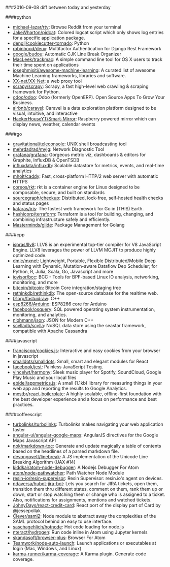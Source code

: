 ###2016-09-08
diff between today and yesterday

####python
* [michael-lazar/rtv](https://github.com/michael-lazar/rtv): Browse Reddit from your terminal
* [JakeWharton/pidcat](https://github.com/JakeWharton/pidcat): Colored logcat script which only shows log entries for a specific application package.
* [denglj/cookiecutter-tornado](https://github.com/denglj/cookiecutter-tornado): Python
* [robinhood/deux](https://github.com/robinhood/deux): Multifactor Authentication for Django Rest Framework
* [google/budou](https://github.com/google/budou): Automatic CJK Line Break Organizer
* [MacLeek/trackmac](https://github.com/MacLeek/trackmac): A simple command line tool for OS X users to track their time spent on applications
* [josephmisiti/awesome-machine-learning](https://github.com/josephmisiti/awesome-machine-learning): A curated list of awesome Machine Learning frameworks, libraries and software.
* [XX-net/XX-Net](https://github.com/XX-net/XX-Net): a web proxy tool
* [scrapy/scrapy](https://github.com/scrapy/scrapy): Scrapy, a fast high-level web crawling & scraping framework for Python.
* [odoo/odoo](https://github.com/odoo/odoo): Odoo (formerly OpenERP). Open Source Apps To Grow Your Business.
* [airbnb/caravel](https://github.com/airbnb/caravel): Caravel is a data exploration platform designed to be visual, intuitive, and interactive
* [HackerHouseYT/Smart-Mirror](https://github.com/HackerHouseYT/Smart-Mirror): Raspberry powered mirror which can display news, weather, calendar events

####go
* [gravitational/teleconsole](https://github.com/gravitational/teleconsole): UNIX shell broadcasting tool
* [mehrdadrad/mylg](https://github.com/mehrdadrad/mylg): Network Diagnostic Tool
* [grafana/grafana](https://github.com/grafana/grafana): Gorgeous metric viz, dashboards & editors for Graphite, InfluxDB & OpenTSDB
* [influxdata/influxdb](https://github.com/influxdata/influxdb): Scalable datastore for metrics, events, and real-time analytics
* [mholt/caddy](https://github.com/mholt/caddy): Fast, cross-platform HTTP/2 web server with automatic HTTPS
* [coreos/rkt](https://github.com/coreos/rkt): rkt is a container engine for Linux designed to be composable, secure, and built on standards
* [sourcegraph/checkup](https://github.com/sourcegraph/checkup): Distributed, lock-free, self-hosted health checks and status pages
* [kataras/iris](https://github.com/kataras/iris): The fastest web framework for Go in (THIS) Earth.
* [hashicorp/terraform](https://github.com/hashicorp/terraform): Terraform is a tool for building, changing, and combining infrastructure safely and efficiently.
* [Masterminds/glide](https://github.com/Masterminds/glide): Package Management for Golang

####cpp
* [ispras/llv8](https://github.com/ispras/llv8): LLV8 is an experimental top-tier compiler for V8 JavaScript Engine. LLV8 leverages the power of LLVM MCJIT to produce highly optimized code.
* [dmlc/mxnet](https://github.com/dmlc/mxnet): Lightweight, Portable, Flexible Distributed/Mobile Deep Learning with Dynamic, Mutation-aware Dataflow Dep Scheduler; for Python, R, Julia, Scala, Go, Javascript and more
* [iovisor/bcc](https://github.com/iovisor/bcc): BCC - Tools for BPF-based Linux IO analysis, networking, monitoring, and more
* [bitcoin/bitcoin](https://github.com/bitcoin/bitcoin): Bitcoin Core integration/staging tree
* [rethinkdb/rethinkdb](https://github.com/rethinkdb/rethinkdb): The open-source database for the realtime web.
* [01org/fastuidraw](https://github.com/01org/fastuidraw): C++
* [esp8266/Arduino](https://github.com/esp8266/Arduino): ESP8266 core for Arduino
* [facebook/osquery](https://github.com/facebook/osquery): SQL powered operating system instrumentation, monitoring, and analytics.
* [nlohmann/json](https://github.com/nlohmann/json): JSON for Modern C++
* [scylladb/scylla](https://github.com/scylladb/scylla): NoSQL data store using the seastar framework, compatible with Apache Cassandra

####javascript
* [franciscop/cookies.js](https://github.com/franciscop/cookies.js): Interactive and easy cookies from your browser in javascript
* [smalldots/smalldots](https://github.com/smalldots/smalldots): Small, smart and elegant modules for React
* [facebook/jest](https://github.com/facebook/jest): Painless JavaScript Testing.
* [vincelwt/harmony](https://github.com/vincelwt/harmony): Sleek music player for Spotify, SoundCloud, Google Play Music and your local files
* [ebidel/appmetrics.js](https://github.com/ebidel/appmetrics.js): A small (1.1kb) library for measuring things in your web app and reporting the results to Google Analytics.
* [mxstbr/react-boilerplate](https://github.com/mxstbr/react-boilerplate):  A highly scalable, offline-first foundation with the best developer experience and a focus on performance and best practices.

####coffeescript
* [turbolinks/turbolinks](https://github.com/turbolinks/turbolinks): Turbolinks makes navigating your web application faster
* [angular-ui/angular-google-maps](https://github.com/angular-ui/angular-google-maps): AngularJS directives for the Google Maps Javascript API
* [nok/markdown-toc](https://github.com/nok/markdown-toc): Generate and update magically a table of contents based on the headlines of a parsed markdown file.
* [devongovett/linebreak](https://github.com/devongovett/linebreak): A JS implementation of the Unicode Line Breaking Algorithm (UAX #14)
* [kiddkai/atom-node-debugger](https://github.com/kiddkai/atom-node-debugger): A Nodejs Debugger For Atom
* [atom/node-pathwatcher](https://github.com/atom/node-pathwatcher): Path Watcher Node Module
* [resin-io/resin-supervisor](https://github.com/resin-io/resin-supervisor): Resin Supervisor: resin.io's agent on devices.
* [ndaversa/hubot-jira-bot](https://github.com/ndaversa/hubot-jira-bot): Lets you search for JIRA tickets, open them, transition them thru different states, comment on them, rank them up or down, start or stop watching them or change who is assigned to a ticket. Also, notifications for assignments, mentions and watched tickets.
* [JohnyDays/react-credit-card](https://github.com/JohnyDays/react-credit-card): React port of the display part of Card by @jessepollak
* [Clever/saml2](https://github.com/Clever/saml2): Node module to abstract away the complexities of the SAML protocol behind an easy to use interface.
* [saschagehlich/hotnode](https://github.com/saschagehlich/hotnode): Hot code loading for node.js
* [nteract/hydrogen](https://github.com/nteract/hydrogen):  Run code inline in Atom using Jupyter kernels
* [skandasoft/browser-plus](https://github.com/skandasoft/browser-plus): Browser For Atom
* [Teamwork/node-auto-launch](https://github.com/Teamwork/node-auto-launch): Launch applications or executables at login (Mac, Windows, and Linux)
* [karma-runner/karma-coverage](https://github.com/karma-runner/karma-coverage): A Karma plugin. Generate code coverage.
